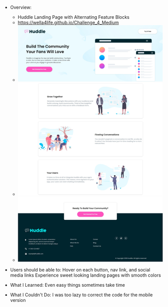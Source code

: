 - Overview:
  - Huddle Landing Page with Alternating Feature Blocks
  - https://wella4life.github.io/Challenge_4_Medium
  - ![](images/Finished-Desktop-1.jpg)
  - ![](images/Finished-Desktop-2.jpg)
  - ![](images/Finished-Desktop-3.jpg)

 - Users should be able to:
 Hover on each button, nav link, and social media links
 Experience sweet looking landing pages with smooth colors

 - What I Learned:
 Even easy things sometimes take time
 
 - What I Couldn't Do:
 I was too lazy to correct the code for the mobile version
